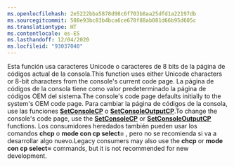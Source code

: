 ```yaml
---
ms.openlocfilehash: 2e5222bba5878d98c6f703b8aa25dfd1a22197db
ms.sourcegitcommit: 508e93bc83b4bca6ce678f88ab081d66b95d605c
ms.translationtype: HT
ms.contentlocale: es-ES
ms.lasthandoff: 12/04/2020
ms.locfileid: "93037040"
---
```

<span data-ttu-id="b1a29-101">Esta función usa caracteres Unicode o caracteres de 8 bits de la página de códigos actual de la consola.</span><span class="sxs-lookup"><span data-stu-id="b1a29-101">This function uses either Unicode characters or 8-bit characters from the console's current code page.</span></span> <span data-ttu-id="b1a29-102">La página de códigos de la consola tiene como valor predeterminado la página de códigos OEM del sistema.</span><span class="sxs-lookup"><span data-stu-id="b1a29-102">The console's code page defaults initially to the system's OEM code page.</span></span> <span data-ttu-id="b1a29-103">Para cambiar la página de códigos de la consola, use las funciones [**SetConsoleCP**](../setconsolecp.md) o [**SetConsoleOutputCP**](../setconsoleoutputcp.md).</span><span class="sxs-lookup"><span data-stu-id="b1a29-103">To change the console's code page, use the [**SetConsoleCP**](../setconsolecp.md) or [**SetConsoleOutputCP**](../setconsoleoutputcp.md) functions.</span></span> <span data-ttu-id="b1a29-104">Los consumidores heredados también pueden usar los comandos **chcp** o **mode con cp select=** , pero no se recomienda si va a desarrollar algo nuevo.</span><span class="sxs-lookup"><span data-stu-id="b1a29-104">Legacy consumers may also use the **chcp** or **mode con cp select=** commands, but it is not recommended for new development.</span></span>